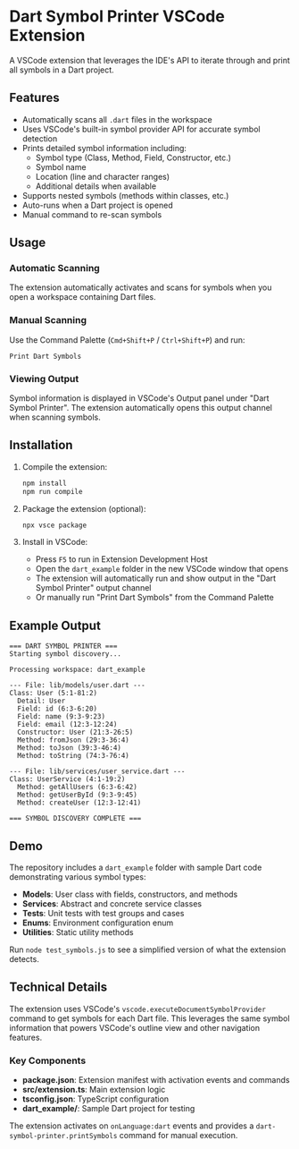 # Dart Symbol Printer VSCode Extension

A VSCode extension that leverages the IDE's API to iterate through and print all symbols in a Dart project.

## Features

- Automatically scans all `.dart` files in the workspace
- Uses VSCode's built-in symbol provider API for accurate symbol detection
- Prints detailed symbol information including:
  - Symbol type (Class, Method, Field, Constructor, etc.)
  - Symbol name
  - Location (line and character ranges)
  - Additional details when available
- Supports nested symbols (methods within classes, etc.)
- Auto-runs when a Dart project is opened
- Manual command to re-scan symbols

## Usage

### Automatic Scanning
The extension automatically activates and scans for symbols when you open a workspace containing Dart files.

### Manual Scanning
Use the Command Palette (`Cmd+Shift+P` / `Ctrl+Shift+P`) and run:
```
Print Dart Symbols
```

### Viewing Output
Symbol information is displayed in VSCode's Output panel under "Dart Symbol Printer". The extension automatically opens this output channel when scanning symbols.

## Installation

1. Compile the extension:
   ```bash
   npm install
   npm run compile
   ```

2. Package the extension (optional):
   ```bash
   npx vsce package
   ```

3. Install in VSCode:
   - Press `F5` to run in Extension Development Host
   - Open the `dart_example` folder in the new VSCode window that opens
   - The extension will automatically run and show output in the "Dart Symbol Printer" output channel
   - Or manually run "Print Dart Symbols" from the Command Palette

## Example Output

```
=== DART SYMBOL PRINTER ===
Starting symbol discovery...

Processing workspace: dart_example

--- File: lib/models/user.dart ---
Class: User (5:1-81:2)
  Detail: User
  Field: id (6:3-6:20)
  Field: name (9:3-9:23)
  Field: email (12:3-12:24)
  Constructor: User (21:3-26:5)
  Method: fromJson (29:3-36:4)
  Method: toJson (39:3-46:4)
  Method: toString (74:3-76:4)

--- File: lib/services/user_service.dart ---
Class: UserService (4:1-19:2)
  Method: getAllUsers (6:3-6:42)
  Method: getUserById (9:3-9:45)
  Method: createUser (12:3-12:41)

=== SYMBOL DISCOVERY COMPLETE ===
```

## Demo

The repository includes a `dart_example` folder with sample Dart code demonstrating various symbol types:

- **Models**: User class with fields, constructors, and methods
- **Services**: Abstract and concrete service classes
- **Tests**: Unit tests with test groups and cases
- **Enums**: Environment configuration enum
- **Utilities**: Static utility methods

Run `node test_symbols.js` to see a simplified version of what the extension detects.

## Technical Details

The extension uses VSCode's `vscode.executeDocumentSymbolProvider` command to get symbols for each Dart file. This leverages the same symbol information that powers VSCode's outline view and other navigation features.

### Key Components

- **package.json**: Extension manifest with activation events and commands
- **src/extension.ts**: Main extension logic
- **tsconfig.json**: TypeScript configuration
- **dart_example/**: Sample Dart project for testing

The extension activates on `onLanguage:dart` events and provides a `dart-symbol-printer.printSymbols` command for manual execution.